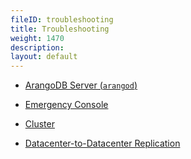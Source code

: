 ```yaml
---
fileID: troubleshooting
title: Troubleshooting
weight: 1470
description: 
layout: default
---
```

- [ArangoDB Server (`arangod`)](troubleshooting-arangod)

- [Emergency Console](troubleshooting-emergency-console)

- [Cluster](cluster/)

- [Datacenter-to-Datacenter Replication](../arangosync/troubleshooting-dc2dc)
